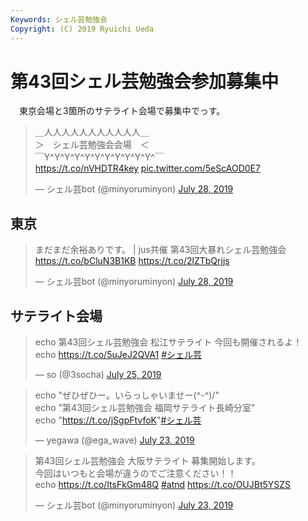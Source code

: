 ```yaml
---
Keywords: シェル芸勉強会
Copyright: (C) 2019 Ryuichi Ueda
---
```


# 第43回シェル芸勉強会参加募集中

　東京会場と3箇所のサテライト会場で募集中でっす。

<blockquote class="twitter-tweet" data-partner="tweetdeck"><p lang="ja" dir="ltr">＿人人人人人人人人人人人＿<br>＞　シェル芸勉強会会場　＜<br>￣Y^Y^Y^Y^Y^Y^Y^Y^Y^Y^Y^￣<br> <a href="https://t.co/nVHDTR4key">https://t.co/nVHDTR4key</a> <a href="https://t.co/5eScAOD0E7">pic.twitter.com/5eScAOD0E7</a></p>&mdash; シェル芸bot (@minyoruminyon) <a href="https://twitter.com/minyoruminyon/status/1155453999128051713?ref_src=twsrc%5Etfw">July 28, 2019</a></blockquote>
<script async src="https://platform.twitter.com/widgets.js" charset="utf-8"></script>

## 東京

<blockquote class="twitter-tweet" data-partner="tweetdeck"><p lang="ja" dir="ltr">まだまだ余裕ありです。 | jus共催 第43回大暴れシェル芸勉強会 <a href="https://t.co/bCluN3B1KB">https://t.co/bCluN3B1KB</a> <a href="https://t.co/2lZTbQrjjs">https://t.co/2lZTbQrjjs</a></p>&mdash; シェル芸bot (@minyoruminyon) <a href="https://twitter.com/minyoruminyon/status/1155463038062882817?ref_src=twsrc%5Etfw">July 28, 2019</a></blockquote>
<script async src="https://platform.twitter.com/widgets.js" charset="utf-8"></script>

## サテライト会場


<blockquote class="twitter-tweet" data-partner="tweetdeck"><p lang="ja" dir="ltr">echo 第43回シェル芸勉強会 松江サテライト 今回も開催されるよ！<br>echo <a href="https://t.co/5uJeJ2QVA1">https://t.co/5uJeJ2QVA1</a> <a href="https://twitter.com/hashtag/%E3%82%B7%E3%82%A7%E3%83%AB%E8%8A%B8?src=hash&amp;ref_src=twsrc%5Etfw">#シェル芸</a></p>&mdash; so (@3socha) <a href="https://twitter.com/3socha/status/1154336767320870912?ref_src=twsrc%5Etfw">July 25, 2019</a></blockquote>
<script async src="https://platform.twitter.com/widgets.js" charset="utf-8"></script>


<blockquote class="twitter-tweet" data-partner="tweetdeck"><p lang="ja" dir="ltr">echo &quot;ぜひぜひー。いらっしゃいませー(^-^)/&quot;<br>echo &quot;第43回シェル芸勉強会 福岡サテライト長崎分室&quot;<br>echo &quot;<a href="https://t.co/jSgpFtvfoK">https://t.co/jSgpFtvfoK</a>&quot;<a href="https://twitter.com/hashtag/%E3%82%B7%E3%82%A7%E3%83%AB%E8%8A%B8?src=hash&amp;ref_src=twsrc%5Etfw">#シェル芸</a></p>&mdash; yegawa (@ega_wave) <a href="https://twitter.com/ega_wave/status/1153628329510969344?ref_src=twsrc%5Etfw">July 23, 2019</a></blockquote>
<script async src="https://platform.twitter.com/widgets.js" charset="utf-8"></script>


<blockquote class="twitter-tweet" data-partner="tweetdeck"><p lang="ja" dir="ltr">第43回シェル芸勉強会 大阪サテライト 募集開始します。<br>今回はいつもと会場が違うのでご注意ください！！ <br>echo <a href="https://t.co/ItsFkGm48Q">https://t.co/ItsFkGm48Q</a> <a href="https://twitter.com/hashtag/atnd?src=hash&amp;ref_src=twsrc%5Etfw">#atnd</a> <a href="https://t.co/OUJBt5YSZS">https://t.co/OUJBt5YSZS</a></p>&mdash; シェル芸bot (@minyoruminyon) <a href="https://twitter.com/minyoruminyon/status/1153543977187995648?ref_src=twsrc%5Etfw">July 23, 2019</a></blockquote>
<script async src="https://platform.twitter.com/widgets.js" charset="utf-8"></script>


